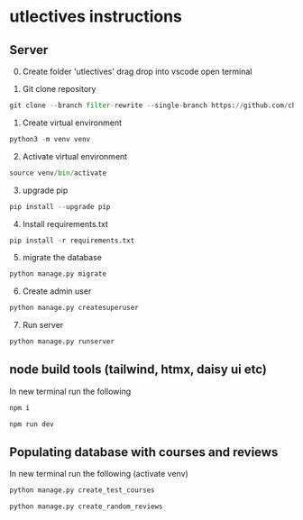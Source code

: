 # utlectives instructions

## Server

0. Create folder 'utlectives' drag drop into vscode open terminal

1. Git clone repository

```python
git clone --branch filter-rewrite --single-branch https://github.com/charmandercodes/utlectives.git . && rm -rf .git
```

1. Create virtual environment

```python
python3 -m venv venv
```
2. Activate virtual environment

```python
source venv/bin/activate
```

3. upgrade pip

```python
pip install --upgrade pip 
```

4. Install requirements.txt

```python
pip install -r requirements.txt 
```

5. migrate the database

```python
python manage.py migrate
```

6. Create admin user

```python
python manage.py createsuperuser
```

7. Run server

```python
python manage.py runserver
```


## node build tools (tailwind, htmx, daisy ui etc)

In new terminal run the following

```python
npm i
```

```python
npm run dev 
```

## Populating database with courses and reviews

In new terminal run the following (activate venv)

```python
python manage.py create_test_courses
```

```python
python manage.py create_random_reviews
```







